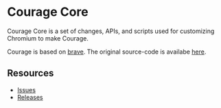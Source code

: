 # Courage Core

Courage Core is a set of changes, APIs, and scripts used for customizing Chromium to make Courage.

Courage is based on [brave](https://brave.com/). The original source-code is availabe [here](https://github.com/brave/brave-core).

## Resources

- [Issues](https://github.com/courage-browser/courage-browser/issues)
- [Releases](https://github.com/courage-browser/courage-browser/releases)
